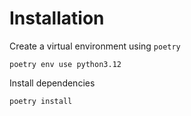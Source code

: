 # Installation

Create a virtual environment using `poetry`

```shell
poetry env use python3.12
```

Install dependencies

```shell
poetry install
```